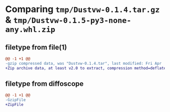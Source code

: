 # Comparing `tmp/Dustvw-0.1.4.tar.gz` & `tmp/Dustvw-0.1.5-py3-none-any.whl.zip`

## filetype from file(1)

```diff
@@ -1 +1 @@
-gzip compressed data, was "Dustvw-0.1.4.tar", last modified: Fri Apr  7 12:55:45 2023, max compression
+Zip archive data, at least v2.0 to extract, compression method=deflate
```

## filetype from diffoscope

```diff
@@ -1 +1 @@
-GzipFile
+ZipFile
```

